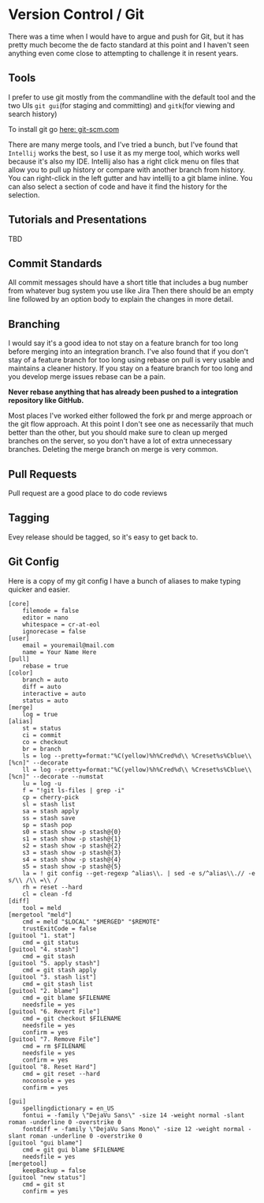 # Version Control / Git
There was a time when I would have to argue and push for Git, but it has pretty much become the de facto standard at this point and I haven't
seen anything even come close to attempting to challenge it in resent years.

## Tools
I prefer to use git mostly from the commandline with the default tool and the two UIs  `git gui`(for staging and committing) and 
`gitk`(for viewing and search history)

To install git go [here: git-scm.com](https://git-scm.com/)

There are many merge tools, and I've tried a bunch, but I've found that `Intellij` works the best, so I use it as my merge tool, which works
well because it's also my IDE. Intellij also has a right click menu on files that allow you to pull up history or compare with another
branch from history. You can right-click in the left gutter and hav intellij to a git blame inline. You can also select a section of code
and have it find the history for the selection.

## Tutorials and Presentations
TBD

## Commit Standards
All commit messages should have a short title that includes a bug number from whatever bug system you use like Jira
Then there should be an empty line followed by an option body to explain the changes in more detail.

## Branching
I would say it's a good idea to not stay on a feature branch for too long before merging into an integration branch. I've also found
that if you don't stay of a feature branch for too long using rebase on pull is very usable and maintains a cleaner history. If you stay
on a feature branch for too long and you develop merge issues rebase can be a pain.

**Never rebase anything that has already been pushed to a integration repository like GitHub.**

Most places I've worked either followed the fork pr and merge approach or the git flow approach. At this point I don't see one as 
necessarily that much better than the other, but you should make sure to clean up merged branches on the server, so you don't have
a lot of extra unnecessary branches. Deleting the merge branch on merge is very common.

## Pull Requests
Pull request are a good place to do code reviews


## Tagging
Evey release should be tagged, so it's easy to get back to.

## Git Config
Here is a copy of my git config I have a bunch of aliases to make typing quicker and easier.
```properties
[core]
    filemode = false
    editor = nano
    whitespace = cr-at-eol
    ignorecase = false
[user]
    email = youremail@mail.com
    name = Your Name Here
[pull]
    rebase = true
[color]
    branch = auto
    diff = auto
    interactive = auto
    status = auto
[merge]
    log = true
[alias]
    st = status
    ci = commit
    co = checkout
    br = branch
    ls = log --pretty=format:"%C(yellow)%h%Cred%d\\ %Creset%s%Cblue\\ [%cn]" --decorate
    ll = log --pretty=format:"%C(yellow)%h%Cred%d\\ %Creset%s%Cblue\\ [%cn]" --decorate --numstat
    lu = log -u
    f = "!git ls-files | grep -i"
    cp = cherry-pick
    sl = stash list
    sa = stash apply
    ss = stash save
    sp = stash pop
    s0 = stash show -p stash@{0}
    s1 = stash show -p stash@{1}
    s2 = stash show -p stash@{2}
    s3 = stash show -p stash@{3}
    s4 = stash show -p stash@{4}
    s5 = stash show -p stash@{5}
    la = ! git config --get-regexp ^alias\\. | sed -e s/^alias\\.// -e s/\\ /\\ =\\ /
    rh = reset --hard
    cl = clean -fd
[diff]
    tool = meld
[mergetool "meld"]
    cmd = meld "$LOCAL" "$MERGED" "$REMOTE"
    trustExitCode = false
[guitool "1. stat"]
    cmd = git status
[guitool "4. stash"]
    cmd = git stash
[guitool "5. apply stash"]
    cmd = git stash apply
[guitool "3. stash list"]
    cmd = git stash list
[guitool "2. blame"]
    cmd = git blame $FILENAME
    needsfile = yes
[guitool "6. Revert File"]
    cmd = git checkout $FILENAME
    needsfile = yes
    confirm = yes
[guitool "7. Remove File"]
    cmd = rm $FILENAME
    needsfile = yes
    confirm = yes
[guitool "8. Reset Hard"]
    cmd = git reset --hard
    noconsole = yes
    confirm = yes

[gui]
    spellingdictionary = en_US
    fontui = -family \"DejaVu Sans\" -size 14 -weight normal -slant roman -underline 0 -overstrike 0
    fontdiff = -family \"DejaVu Sans Mono\" -size 12 -weight normal -slant roman -underline 0 -overstrike 0
[guitool "gui blame"]
    cmd = git gui blame $FILENAME
    needsfile = yes
[mergetool]
    keepBackup = false
[guitool "new status"]
    cmd = git st
    confirm = yes
```